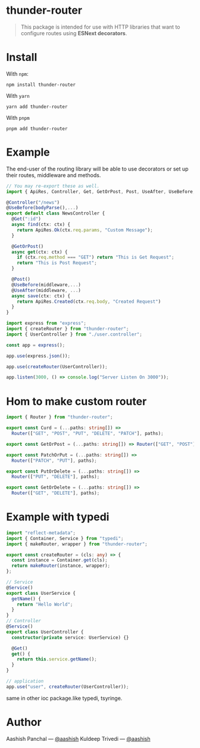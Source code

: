 # thunder-router

> This package is intended for use with HTTP libraries that want to configure routes using **ESNext decorators**.

# Install

With `npm`:

```
npm install thunder-router
```

With `yarn`

```
yarn add thunder-router
```

With `pnpm`

```
pnpm add thunder-router
```

# Example

The end-user of the routing library will be able to use decorators or set up their routes, middleware and methods.

```ts
// You may re-export these as well.
import { ApiRes, Controller, Get, GetOrPost, Post, UseAfter, UseBefore, ctx } from "thunder-router";

@Controller("/news")
@UseBefore(bodyParse(),...)
export default class NewsController {
  @Get(":id")
  async find(ctx: ctx) {
    return ApiRes.Ok(ctx.req.params, "Custom Message");
  }

  @GetOrPost()
  async get(ctx: ctx) {
    if (ctx.req.method === "GET") return "This is Get Request";
    return "This is Post Request";
  }

  @Post()
  @UseBefore(middleware,...)
  @UseAfter(middleware, ...)
  async save(ctx: ctx) {
    return ApiRes.Created(ctx.req.body, "Created Request")
  }
}
```

```ts
import express from "express";
import { createRouter } from "thunder-router";
import { UserController } from "./user.controller";

const app = express();

app.use(express.json());

app.use(createRouter(UserController));

app.listen(3000, () => console.log("Server Listen On 3000"));
```

# Hom to make custom router

```ts
import { Router } from "thunder-router";

export const Curd = (...paths: string[]) =>
  Router(["GET", "POST", "PUT", "DELETE", "PATCH"], paths);

export const GetOrPost = (...paths: string[]) => Router(["GET", "POST"], paths);

export const PatchOrPut = (...paths: string[]) =>
  Router(["PATCH", "PUT"], paths);

export const PutOrDelete = (...paths: string[]) =>
  Router(["PUT", "DELETE"], paths);

export const GetOrDelete = (...paths: string[]) =>
  Router(["GET", "DELETE"], paths);
```

# Example with typedi

```ts
import "reflect-metadata";
import { Container, Service } from "typedi";
import { makeRouter, wrapper } from "thunder-router";

export const createRouter = (cls: any) => {
  const instance = Container.get(cls);
  return makeRouter(instance, wrapper);
};

// Service
@Service()
export class UserService {
  getName() {
    return "Hello World";
  }
}
// Controller
@Service()
export class UserController {
  constructor(private service: UserService) {}

  @Get()
  get() {
    return this.service.getName();
  }
}

// application
app.use("user", createRouter(UserController));
```

same in other ioc package.like typedi, tsyringe.

# Author

Aashish Panchal — [@aashish](https://twitter.com/aashish405)
Kuldeep Trivedi — [@aashish](https://twitter.com/Trivedi329)
